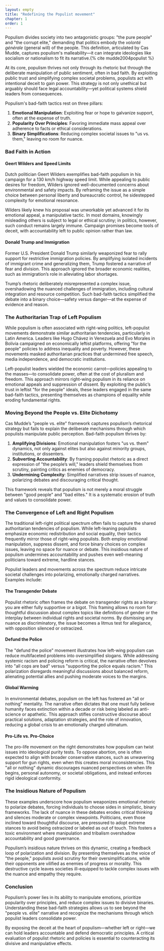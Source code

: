 ```yaml
---
layout: empty
title: "Redefining the Populist movement"
chapter: 1
order: 1
---
```


Populism divides society into two antagonistic groups: "the pure people" and "the corrupt elite," demanding that politics embody the *volonté générale* (general will) of the people. This definition, articulated by Cas Mudde, captures populism's malleability—it can integrate ideologies like socialism or nationalism to fit its narrative.{% cite mudde2004populist %}

At its core, populism thrives not only through its rhetoric but through the deliberate manipulation of public sentiment, often in bad faith. By exploiting public trust and simplifying complex societal problems, populists act with intentional deceit to gain power. This strategy is not only unethical but arguably should face legal accountability—yet political systems shield leaders from consequences.

Populism's bad-faith tactics rest on three pillars:

1. **Emotional Manipulation**: Exploiting fear or hope to galvanize support, often at the expense of truth.  
2. **Popularity Over Principles**: Favoring immediate mass appeal over adherence to facts or ethical considerations.  
3. **Binary Simplifications**: Reducing complex societal issues to "us vs. them," leaving no room for nuance.

### Bad Faith in Action

#### Geert Wilders and Speed Limits
Dutch politician Geert Wilders exemplifies bad-faith populism in his campaign for a 130 km/h highway speed limit. While appealing to public desires for freedom, Wilders ignored well-documented concerns about environmental and safety impacts. By reframing the issue as a simple choice between personal liberty and bureaucratic control, he sidestepped complexity for emotional resonance.

Wilders likely knew his proposal was unworkable yet advanced it for its emotional appeal, a manipulative tactic. In most domains, knowingly misleading others is subject to legal or ethical scrutiny; in politics, however, such conduct remains largely immune. Campaign promises become tools of deceit, with accountability left to public opinion rather than law.

#### Donald Trump and Immigration
Former U.S. President Donald Trump similarly weaponized fear to rally support for restrictive immigration policies. By amplifying isolated incidents of immigrant crime and generalizing them, Trump fostered a narrative of fear and division. This approach ignored the broader economic realities, such as immigration’s role in alleviating labor shortages.

Trump’s rhetoric deliberately misrepresented a complex issue, overshadowing the nuanced challenges of immigration, including cultural integration and resource competition. Such bad-faith tactics simplified the debate into a binary choice—safety versus danger—at the expense of evidence and reason.

### The Authoritarian Trap of Left Populism

While populism is often associated with right-wing politics, left-populist movements demonstrate similar authoritarian tendencies, particularly in Latin America. Leaders like Hugo Chávez in Venezuela and Evo Morales in Bolivia campaigned on economically leftist platforms, offering "for the people" policies to address inequality and poverty. However, these movements masked authoritarian practices that undermined free speech, media independence, and democratic institutions.

Left-populist leaders wielded the economic carrot—policies appealing to the masses—to consolidate power, often at the cost of pluralism and freedom. This approach mirrors right-wing populism in its reliance on emotional appeals and suppression of dissent. By exploiting the public’s trust in leftist "for the people" ideals, these leaders engaged in the same bad-faith tactics, presenting themselves as champions of equality while eroding fundamental rights.

### Moving Beyond the People vs. Elite Dichotomy

Cas Mudde’s "people vs. elite" framework captures populism’s rhetorical strategy but fails to explain the deliberate mechanisms through which populists manipulate public perception. Bad-faith populism thrives by:

1. **Amplifying Divisions**: Emotional manipulation fosters "us vs. them" dynamics, not only against elites but also against minority groups, institutions, or dissenters.  
2. **Subverting Accountability**: By framing populist rhetoric as a direct expression of "the people’s will," leaders shield themselves from scrutiny, painting critics as enemies of democracy.  
3. **Undermining Complexity**: Simplified narratives strip issues of nuance, polarizing debates and discouraging critical thought.

This framework reveals that populism is not merely a moral struggle between "good people" and "bad elites." It is a systematic erosion of truth and values to consolidate power.

### The Convergence of Left and Right Populism

The traditional left-right political spectrum often fails to capture the shared authoritarian tendencies of populism. While left-leaning populists emphasize economic redistribution and social equality, their tactics frequently mirror those of right-wing populists. Both employ emotional manipulation, suppress dissent, and force binary choices on complex issues, leaving no space for nuance or debate. This insidious nature of populism undermines accountability and pushes even well-meaning politicians toward extreme, hardline stances.

Populist leaders and movements across the spectrum reduce intricate societal challenges into polarizing, emotionally charged narratives. Examples include:

#### **The Transgender Debate**
Populist rhetoric often frames the debate on transgender rights as a binary: you are either fully supportive or a bigot. This framing allows no room for thoughtful discussion about complex topics like definitions of gender or the interplay between individual rights and societal norms. By dismissing any nuance as discriminatory, the issue becomes a litmus test for allegiance, with opposition silenced or ostracized.

#### **Defund the Police**
The "defund the police" movement illustrates how left-wing populism can reduce multifaceted problems into oversimplified slogans. While addressing systemic racism and policing reform is critical, the narrative often devolves into "all cops are bad" versus "supporting the police equals racism." This polarization disregards meaningful discussions about balanced reform, alienating potential allies and pushing moderate voices to the margins.

#### **Global Warming**
In environmental debates, populism on the left has fostered an "all or nothing" mentality. The narrative often dictates that one must fully believe humanity faces extinction within a decade or risk being labeled as anti-science or apathetic. This approach stifles constructive discourse about practical solutions, adaptation strategies, and the role of innovation, reducing a global crisis to an emotionally charged ultimatum.

#### **Pro-Life vs. Pro-Choice**
The pro-life movement on the right demonstrates how populism can twist issues into ideological purity tests. To oppose abortion, one is often expected to align with broader conservative stances, such as unwavering support for gun rights, even when this creates moral inconsistencies. This "all or nothing" dynamic discourages nuanced perspectives on when life begins, personal autonomy, or societal obligations, and instead enforces rigid ideological conformity.

### The Insidious Nature of Populism

These examples underscore how populism weaponizes emotional rhetoric to polarize debates, forcing individuals to choose sides in simplistic, binary frameworks. The lack of nuance in these debates erodes critical thinking and silences moderate or complex viewpoints. Politicians, even those inclined toward thoughtful discourse, are pressured to adopt extreme stances to avoid being ostracized or labeled as out of touch. This fosters a toxic environment where manipulation and tribalism overshadow accountability and good governance.

Populism’s insidious nature thrives on this dynamic, creating a feedback loop of polarization and division. By presenting themselves as the voice of "the people," populists avoid scrutiny for their oversimplifications, while their opponents are vilified as enemies of progress or morality. This destructive cycle leaves societies ill-equipped to tackle complex issues with the nuance and empathy they require.

### Conclusion

Populism’s power lies in its ability to manipulate emotions, prioritize popularity over principles, and reduce complex issues to divisive binaries. Understanding these bad-faith strategies allows us to see beyond the "people vs. elite" narrative and recognize the mechanisms through which populist leaders consolidate power.

By exposing the deceit at the heart of populism—whether left or right—we can hold leaders accountable and defend democratic principles. A critical evaluation of populist rhetoric and policies is essential to counteracting its divisive and manipulative effects.


<!-- Cas Mudde, a prominent political scientist, defines populism as "a thin-centered ideology that considers society to be ultimately separated into two homogeneous and antagonistic groups: 'the pure people' versus 'the corrupt elite,' and which argues that politics should be an expression of the volonté générale (general will) of the people."{% cite mudde2004populist %}

The "thin-centered" nature of populism means it lacks a comprehensive ideological framework, allowing it to merge with various "thick-centered" ideologies like socialism or nationalism. According to Mudde, the core tenets of populism are:

1. The People: Viewed as a unified, virtuous entity embodying the nation's will.
2. The Elite: Perceived as a corrupt group acting against the people's interests.
3. General Will: The belief that politics should directly reflect the people's unified desires.

Other scholars offer varying perspectives on populism:

* Political-Strategic Approach: Kurt Weyland defines populism as "a political strategy through which a personalist leader seeks or exercises government power based on direct, unmediated, uninstitutionalized support from large numbers of mostly unorganized followers."{% cite weyland2001clarifying %}
* Discursive Approach: Ernesto Laclau views populism as a discourse that constructs a political frontier dividing society into two camps, emphasizing the role of language and symbols in shaping political identities.{% cite laclau2005on %}
* Socioeconomic Approach: Some economists describe populism as policies characterized by extensive public spending and economic mismanagement, often leading to fiscal crises.{% cite dornbusch1990macroeconomic %}
While these definitions vary, they commonly highlight the centrality of the people-elite dichotomy and the emphasis on popular sovereignty in populist movements.

However, this may be only part of the story. I propose that the pillars of the populist movement are based on:

1. Emotional Manipulation (Fear vs. Hope): Leveraging emotions to galvanize support, often by stoking fears or offering hope.
2. Prioritizing "Popular" over "Principled" Decisions (Fact vs. Fiction): Favoring immediate popularity over adherence to established principles or factual accuracy.
3. Simplifying Complex Issues into Binary Solutions (Inclusion vs. Ostracism): Reducing intricate societal problems to simple, binary choices, framing opposition as antagonistic.


## Illustrative Examples
### Geert Wilders and the 130 km/h Speed Limit
Geert Wilders, a Dutch politician, campaigned for increasing highway speed limits to 130 km/h, appealing to the public's desire for personal freedom and convenience. This stance prioritized emotional appeal over factual considerations like environmental impact and road safety. By simplifying the issue to a matter of personal liberty versus government restriction, the complexities of environmental policy were sidestepped.

It is evident that Wilders knew this proposal was not achievable, yet he emphasized it for its emotional appeal—a tactic that constitutes manipulation and bad faith. While such behavior might be subject to legal consequences in other contexts, campaign promises remain largely exempt from prosecution, leaving accountability to public opinion rather than the law.

### Donald Trump and Immigration
Former U.S. President Donald Trump's immigration policies emphasized the fear of immigrants committing crimes over the economic benefits of immigration, such as filling labor shortages. By focusing on isolated incidents and generalizing them, the issue was framed to manipulate public fear, overshadowing factual economic needs.

Immigration is not without its challenges. It can lead to cultural upheaval and struggles for both migrants and host communities as they navigate integration, cultural differences, and resource competition. Evidence shows that more homogenous societies tend to experience lower crime rates and higher levels of happiness, which underscores the difficulty of balancing the benefits of immigration with its societal impact. These are tough, multifaceted problems without simple solutions. 

However, the disproportionate focus on crime in the immigration debate diverts attention from these deeper, evidence-based issues and instead perpetuates fear. This deliberate misrepresentation not only oversimplifies the challenges but also exploits public anxieties for political gain. Again, it is acting in bad faith.

## Reevaluating the People vs. Elite Framework
While Cas Mudde's definition emphasizes the dichotomy between "the pure people" and "the corrupt elite," this framework may not fully capture the mechanisms through which populism creates division. The pillars of emotional manipulation, prioritization of popularity over principles, and the simplification of complex issues inherently generate an "us vs. them" dynamic—not necessarily by casting elites as evil, but by manipulating the masses to adopt polarized perspectives.

Populist movements often employ emotional manipulation to evoke strong feelings such as fear or hope. This strategy can create divisions by portraying certain groups or ideas as threats or saviors, regardless of factual accuracy. For instance, by stoking fears about immigration or economic instability, populists can rally support against perceived enemies, effectively creating an "us vs. them" scenario rooted in emotion rather than reason.

The prioritization of "popular" over "principled" decisions further deepens this divide. Populist leaders may endorse policies that are immediately appealing to the masses, even if they conflict with established principles or factual evidence. This approach can alienate those who advocate for principled or evidence-based policymaking, framing them as part of the "other" that opposes the will of the people.

By simplifying complex issues into binary solutions, populists reduce nuanced debates into stark choices, forcing individuals to align with one side or risk ostracism. This black-and-white thinking eliminates middle ground and discourages critical analysis, reinforcing divisions within society. The "us vs. them" dynamic emerges not from a moral judgment of elites but from the manipulation of public perception to see issues and groups in oppositional terms.

## Right vs. Left Populism

The traditional people-elite dichotomy does not sufficiently explain why right-leaning populism often gains more traction than left-leaning populism. With left being associated with a "For the People" philosophy one would assume that left leaning populists would be more effective that right leaning populists. A closer examination reveals that populist movements, regardless of their nominal ideological leanings, frequently employ similar strategies rooted in emotional manipulation and authoritarian tendencies.

In Latin America, for example, several left-leaning populist leaders have risen to power by adopting nationalist rhetoric, exhibiting xenophobic attitudes, and consolidating authority in ways that mirror right-wing authoritarianism. Leaders like Hugo Chávez in Venezuela and Evo Morales in Bolivia have promoted policies that, while socialist in economic orientation, also incorporate nationalistic and exclusionary elements. These leaders have curtailed press freedoms, undermined democratic institutions, and marginalized opposition groups.

This blending of leftist economic policies with authoritarian governance suggests that the traditional left-right spectrum may be insufficient to categorize populist movements accurately. The key characteristics that define these movements are not solely their economic policies but their methods of consolidating power and manipulating public sentiment.

Populism's reliance on emotional appeals and simplified narratives allows it to transcend conventional ideological boundaries. Whether labeled as right or left, populist leaders often prioritize nationalistic goals, resist globalization, and promote policies that favor in-group identities over inclusive, pluralistic approaches. This tendency leads to xenophobia and authoritarianism, attributes commonly associated with right-leaning ideologies, even when the movement's economic policies vary.


## Conclusion
By focusing on how emotional manipulation, the pursuit of popularity over principles, and the reduction of complex issues into binary choices create divisions within society, we gain a more comprehensive understanding of populism. This perspective reveals that the "us vs. them" dynamic is less about a moral battle between the pure people and the corrupt elite and more about how populist leaders manipulate public perception to foster division and consolidate power.

Understanding populism through this lens allows us to move beyond the limitations of the people-elite framework and recognize the underlying strategies that make populist movements effective. It also highlights the need to critically evaluate populist rhetoric and policies, regardless of their position on the traditional political spectrum, to safeguard democratic principles and promote informed, inclusive discourse. -->



